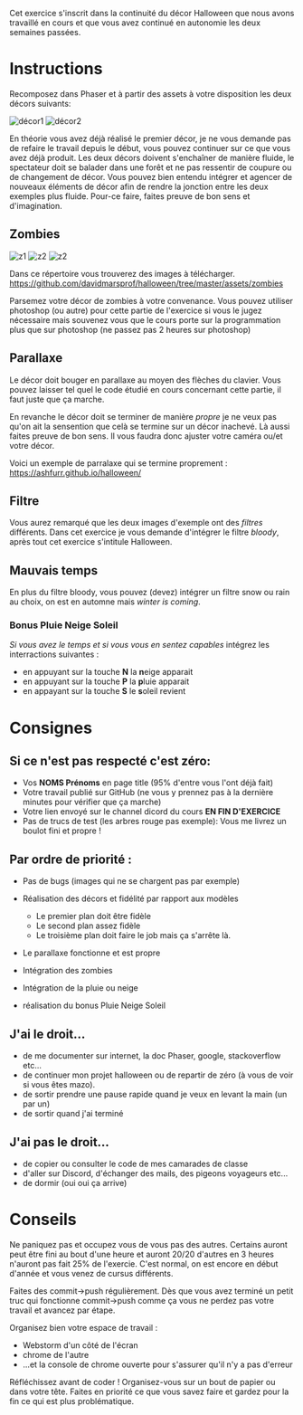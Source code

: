Cet exercice s'inscrit dans la continuité du décor Halloween que nous avons travaillé en cours et que vous avez continué en autonomie les deux semaines passées.

# Instructions

Recomposez dans Phaser et à partir des assets à votre disposition les deux décors suivants:

![décor1](assets/level/00-preview-example/sample1.jpg)
![décor2](assets/level/00-preview-example/sample4.jpg)

En théorie vous avez déjà réalisé le premier décor, je ne vous demande pas de refaire le travail depuis le début, vous pouvez continuer sur ce que vous avez déjà produit. Les deux décors doivent s'enchaîner de manière fluide, le spectateur doit se balader dans une forêt et ne pas ressentir de coupure ou de changement de décor. 
Vous pouvez bien entendu intégrer et agencer de nouveaux éléments de décor afin de rendre la jonction entre les deux exemples plus fluide. 
Pour-ce faire, faites preuve de bon sens et d'imagination.

## Zombies

![z1](https://davidmarsprof.github.io/halloween/assets/zombies/z1.png)
![z2](https://davidmarsprof.github.io/halloween/assets/zombies/z2.png)
![z2](https://davidmarsprof.github.io/halloween/assets/zombies/z3.png)

Dans ce répertoire vous trouverez des images à télécharger.
https://github.com/davidmarsprof/halloween/tree/master/assets/zombies

Parsemez votre décor de zombies à votre convenance. 
Vous pouvez utiliser photoshop (ou autre) pour cette partie de l'exercice si vous le jugez nécessaire mais souvenez vous que le cours porte sur la programmation plus que sur photoshop (ne passez pas 2 heures sur photoshop)

## Parallaxe

Le décor doit bouger en parallaxe au moyen des flèches du clavier. 
Vous pouvez laisser tel quel le code étudié en cours concernant cette partie, il faut juste que ça marche.

En revanche le décor doit se terminer de manière *propre* je ne veux pas qu'on ait la sensention que celà se termine sur un décor inachevé. Là aussi faites preuve de bon sens. Il vous faudra donc ajuster votre caméra ou/et votre décor. 

Voici un exemple de parralaxe qui se termine proprement :
https://ashfurr.github.io/halloween/

## Filtre

Vous aurez remarqué que les deux images d'exemple ont des *filtres* différents. Dans cet exercice je vous demande d'intégrer le filtre *bloody*, après tout cet exercice s'intitule Halloween.

## Mauvais temps

En plus du filtre bloody, vous pouvez (devez) intégrer un filtre snow ou rain au choix, on est en automne mais *winter is coming*.

### Bonus Pluie Neige Soleil
*Si vous avez le temps et si vous vous en sentez capables* intégrez les interractions suivantes :
- en appuyant sur la touche **N** la **n**eige apparait
- en appuyant sur la touche **P** la **p**luie apparait
- en appayant sur la touche **S** le **s**oleil revient

# Consignes

## Si ce n'est pas respecté c'est zéro:

- Vos **NOMS Prénoms** en page title (95% d'entre vous l'ont déjà fait)
- Votre travail publié sur GitHub (ne vous y prennez pas à la dernière minutes pour vérifier que ça marche)
- Votre lien envoyé sur le channel dicord du cours **EN FIN D'EXERCICE**
- Pas de trucs de test (les arbres rouge pas exemple): Vous me livrez un boulot fini et propre !

## Par ordre de priorité :

- Pas de bugs (images qui ne se chargent pas par exemple)

- Réalisation des décors et fidélité par rapport aux modèles
  - Le premier plan doit être fidèle
  - Le second plan assez fidèle
  - Le troisième plan doit faire le job mais ça s'arrête là. 
   
- Le parallaxe fonctionne et est propre

- Intégration des zombies

- Intégration de la pluie ou neige

- réalisation du bonus Pluie Neige Soleil

## J'ai le droit...

- de me documenter sur internet, la doc Phaser, google, stackoverflow etc...
- de continuer mon projet halloween ou de repartir de zéro (à vous de voir si vous êtes mazo).
- de sortir prendre une pause rapide quand je veux en levant la main (un par un)
- de sortir quand j'ai terminé

## J'ai pas le droit...

- de copier ou consulter le code de mes camarades de classe
- d'aller sur Discord, d'échanger des mails, des pigeons voyageurs etc...
- de dormir (oui oui ça arrive)

# Conseils

Ne paniquez pas et occupez vous de vous pas des autres. Certains auront peut être fini au bout d'une heure et auront 20/20 d'autres en 3 heures n'auront pas fait 25% de l'exercie. C'est normal, on est encore en début d'année et vous venez de cursus différents.

Faites des commit->push régulièrement. Dès que vous avez terminé un petit truc qui fonctionne commit->push comme ça vous ne perdez pas votre travail et avancez par étape.

Organisez bien votre espace de travail : 

- Webstorm d'un côté de l'écran
- chrome de l'autre 
- ...et la console de chrome ouverte pour s'assurer qu'il n'y a pas d'erreur

Réfléchissez avant de coder ! Organisez-vous sur un bout de papier ou dans votre tête.
Faites en priorité ce que vous savez faire et gardez pour la fin ce qui est plus problématique.













